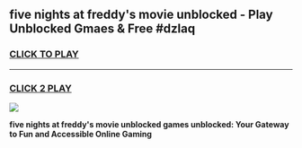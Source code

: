 
## five nights at freddy's movie unblocked - Play Unblocked Gmaes & Free #dzlaq
<h3>
<a href="https://news.freeplayer.one?title=five_nights_at_freddy's_movie_unblocked&ref=24F">CLICK TO PLAY</a></h3>
<hr>

<h3>
<a href="https://news.freeplayer.one?title=five_nights_at_freddy's_movie_unblocked&ref=24F">CLICK 2 PLAY</a>
  
</h3>

<a href="https://news.freeplayer.one?title=five_nights_at_freddy's_movie_unblocked&ref=24F/"><img src="https://clearcache.store/games.png"></a>


**five nights at freddy's movie unblocked games unblocked: Your Gateway to Fun and Accessible Online Gaming**
